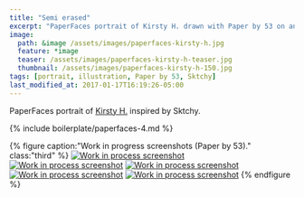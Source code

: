 ```yaml
---
title: "Semi erased"
excerpt: "PaperFaces portrait of Kirsty H. drawn with Paper by 53 on an iPad."
image: 
  path: &image /assets/images/paperfaces-kirsty-h.jpg 
  feature: *image
  teaser: /assets/images/paperfaces-kirsty-h-teaser.jpg
  thumbnail: /assets/images/paperfaces-kirsty-h-150.jpg
tags: [portrait, illustration, Paper by 53, Sktchy]
last_modified_at: 2017-01-17T16:19:26-05:00
---
```


PaperFaces portrait of [Kirsty H.](http://sktchy.com/A73olc) inspired by Sktchy.

{% include boilerplate/paperfaces-4.md %}

{% figure caption:"Work in progress screenshots (Paper by 53)." class:"third" %}
[![Work in process screenshot](/assets/images/paperfaces-kirsty-h-process-1-750.jpg)](/assets/images/paperfaces-kirsty-h-process-1-lg.jpg)
[![Work in process screenshot](/assets/images/paperfaces-kirsty-h-process-2-600.jpg)](/assets/images/paperfaces-kirsty-h-process-2-lg.jpg)
[![Work in process screenshot](/assets/images/paperfaces-kirsty-h-process-3-600.jpg)](/assets/images/paperfaces-kirsty-h-process-3-lg.jpg)
[![Work in process screenshot](/assets/images/paperfaces-kirsty-h-process-4-600.jpg)](/assets/images/paperfaces-kirsty-h-process-4-lg.jpg)
[![Work in process screenshot](/assets/images/paperfaces-kirsty-h-process-5-600.jpg)](/assets/images/paperfaces-kirsty-h-process-5-lg.jpg)
{% endfigure %}
